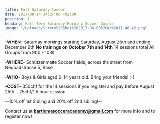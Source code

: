 ```yaml
---
title: Fall Saturday Soccer
date: 2017-08-14 14:24:00 +02:00
position: 1
heading: Fall Term Saturday Morning Soccer Course
image: "/uploads/Screen%20Shot%202017-06-08%20at%2011.48.42.png"
---
```


**-WHEN-**
Saturday mornings starting Saturday, August 26th and ending December 9th
**No trainings on October 7th and 14th**
14 sessions total
All Groups from 900 - 1030

**-WHERE-**
Schützenmatte Soccer fields, across the street from Neubadstrasse 5, Basel

**-WHO-**
Boys & Girls aged 6-14 years old. Bring your friends! :-)

**-COST-**
350chf for the 14 sessions if you register and pay before August 25th... 25chf/1.5 hour session.

--10% off 1st Sibling and 20% off 2nd sibling!--

Contact us at **bartlomesocceracademy@gmail.com** for more info and to register now!